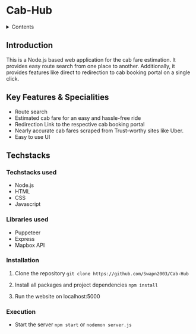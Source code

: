 # Cab-Hub

<details>
<summary>Contents</summary>

* [Introduction](#introduction)<br>
* [Features & Specialities](#key-features--specialities)<br>
* [Techsacks used, installation, execution](#techstacks)<br>
* [Snippets of web application](#web-application-snippets)<br>
</details>

## Introduction

This is a Node.js based web application for the cab fare estimation. It provides easy route search from one place to another. Additionally, it provides features like direct to redirection to cab booking portal on a single click.

## Key Features & Specialities

* Route search
* Estimated cab fare for an easy and hassle-free ride
* Redirection Link to the respective cab booking portal
* Nearly accurate cab fares scraped from Trust-worthy sites like Uber.
* Easy to use UI


## Techstacks


### Techstacks used
* Node.js
* HTML
* CSS
* Javascript

### Libraries used

* Puppeteer
* Express
* Mapbox API

### Installation

1. Clone the repository `git clone https://github.com/Swapn2003/Cab-Hub`

2. Install all packages and project dependencies `npm install`

3. Run the website on localhost:5000

### Execution

* Start the server `npm start` or `nodemon server.js`<br>
